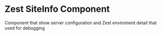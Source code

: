 # Zest SiteInfo Component

Component that show server configuration and Zest enviroment detail that used for debugging 
